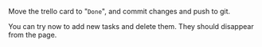 Move the trello card to "`Done`", and commit changes and push to git.

You can try now to add new tasks and delete them. They should disappear from the page.
